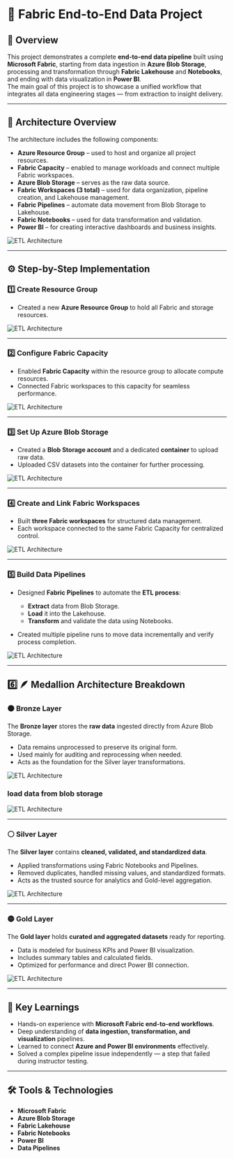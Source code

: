 # 🚀 Fabric End-to-End Data Project

## 📘 Overview
This project demonstrates a complete **end-to-end data pipeline** built using **Microsoft Fabric**, starting from data ingestion in **Azure Blob Storage**, processing and transformation through **Fabric Lakehouse** and **Notebooks**, and ending with data visualization in **Power BI**.  
The main goal of this project is to showcase a unified workflow that integrates all data engineering stages — from extraction to insight delivery.

---

## 🧩 Architecture Overview
The architecture includes the following components:

- **Azure Resource Group** – used to host and organize all project resources.
- **Fabric Capacity** – enabled to manage workloads and connect multiple Fabric workspaces.
- **Azure Blob Storage** – serves as the raw data source.
- **Fabric Workspaces (3 total)** – used for data organization, pipeline creation, and Lakehouse management.
- **Fabric Pipelines** – automate data movement from Blob Storage to Lakehouse.
- **Fabric Notebooks** – used for data transformation and validation.
- **Power BI** – for creating interactive dashboards and business insights.

![ETL Architecture](Screenshots/pipline.png)

---

## ⚙️ Step-by-Step Implementation

### 1️⃣ Create Resource Group
- Created a new **Azure Resource Group** to hold all Fabric and storage resources.

![ETL Architecture](Screenshots/reasoursegroup.png)

---

### 2️⃣ Configure Fabric Capacity
- Enabled **Fabric Capacity** within the resource group to allocate compute resources.
- Connected Fabric workspaces to this capacity for seamless performance.

![ETL Architecture](Screenshots/fabric.png)

---

### 3️⃣ Set Up Azure Blob Storage
- Created a **Blob Storage account** and a dedicated **container** to upload raw data.
- Uploaded CSV datasets into the container for further processing.

![ETL Architecture](Screenshots/container.png)

---

### 4️⃣ Create and Link Fabric Workspaces
- Built **three Fabric workspaces** for structured data management.
- Each workspace connected to the same Fabric Capacity for centralized control.

![ETL Architecture](Screenshots/warkspase.png)

---

### 5️⃣ Build Data Pipelines
- Designed **Fabric Pipelines** to automate the **ETL process**:
  - **Extract** data from Blob Storage.
  - **Load** it into the Lakehouse.
  - **Transform** and validate the data using Notebooks.

- Created multiple pipeline runs to move data incrementally and verify process completion.

![ETL Architecture](Screenshots/pipeline.png)

---

## 6️⃣ 🪶 Medallion Architecture Breakdown

### 🟤 Bronze Layer
The **Bronze layer** stores the **raw data** ingested directly from Azure Blob Storage.  
- Data remains unprocessed to preserve its original form.  
- Used mainly for auditing and reprocessing when needed.  
- Acts as the foundation for the Silver layer transformations.

![ETL Architecture](Screenshots/Bronze.png)

### load data from blob storage
![ETL Architecture](Screenshots/load-bronze.png)

---

### ⚪ Silver Layer
The **Silver layer** contains **cleaned, validated, and standardized data**.  
- Applied transformations using Fabric Notebooks and Pipelines.  
- Removed duplicates, handled missing values, and standardized formats.  
- Acts as the trusted source for analytics and Gold-level aggregation.

![ETL Architecture](Screenshots/Silver.png)

---

### 🟡 Gold Layer
The **Gold layer** holds **curated and aggregated datasets** ready for reporting.  
- Data is modeled for business KPIs and Power BI visualization.  
- Includes summary tables and calculated fields.  
- Optimized for performance and direct Power BI connection.

![ETL Architecture](Screenshots/Golden.png)

---

## 🧠 Key Learnings
- Hands-on experience with **Microsoft Fabric end-to-end workflows**.
- Deep understanding of **data ingestion, transformation, and visualization** pipelines.
- Learned to connect **Azure and Power BI environments** effectively.
- Solved a complex pipeline issue independently — a step that failed during instructor testing.

---

## 🛠️ Tools & Technologies
- **Microsoft Fabric**
- **Azure Blob Storage**
- **Fabric Lakehouse**
- **Fabric Notebooks**
- **Power BI**
- **Data Pipelines**
